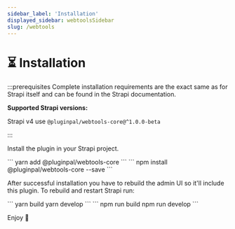 ```yaml
---
sidebar_label: 'Installation'
displayed_sidebar: webtoolsSidebar
slug: /webtools
---
```


# ⏳ Installation

:::prerequisites
Complete installation requirements are the exact same as for Strapi itself and can be found in the Strapi documentation.


**Supported Strapi versions:**

<!-- Strapi v5 use `@pluginpal/webtools-core@^1` -->

Strapi v4 use `@pluginpal/webtools-core@^1.0.0-beta`

:::

Install the plugin in your Strapi project.

<Tabs groupId="yarn-npm">
  <TabItem value="yarn" label="Yarn">
    ```
    yarn add @pluginpal/webtools-core
    ```
  </TabItem>
  <TabItem value="npm" label="NPM">
    ```
    npm install @pluginpal/webtools-core --save
    ```
  </TabItem>
</Tabs>

After successful installation you have to rebuild the admin UI so it'll include this plugin. To rebuild and restart Strapi run:

<Tabs groupId="yarn-npm">
  <TabItem value="yarn" label="Yarn">
    ```
    yarn build
    yarn develop
    ```
  </TabItem>
  <TabItem value="npm" label="NPM">
    ```
    npm run build
    npm run develop
    ```
  </TabItem>
</Tabs>

Enjoy 🎉